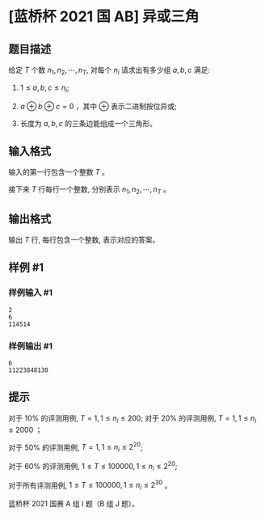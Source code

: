 # [蓝桥杯 2021 国 AB] 异或三角

## 题目描述

给定 $T$ 个数 $n_{1}, n_{2}, \cdots, n_{T}$, 对每个 $n_{i}$ 请求出有多少组 $a, b, c$ 满足:

1. $1 \leq a, b, c \leq n_{i}$;

2. $a \oplus b \oplus c=0$ ，其中 $\oplus$ 表示二进制按位异或;

3. 长度为 $a, b, c$ 的三条边能组成一个三角形。

## 输入格式

输入的第一行包含一个整数 $T$ 。

接下来 $T$ 行每行一个整数, 分别表示 $n_{1}, n_{2}, \cdots, n_{T}$ 。

## 输出格式

输出 $T$ 行, 每行包含一个整数, 表示对应的答案。

## 样例 #1

### 样例输入 #1
```
2
6
114514
```

### 样例输出 #1

```
6
11223848130
```

## 提示

对于 $10 \%$ 的评测用例, $T=1,1 \leq n_{i} \leq 200$; 对于 $20 \%$ 的评测用例, $T=1,1 \leq n_{i} \leq 2000$ ；

对于 $50 \%$ 的评测用例, $T=1,1 \leq n_{i} \leq 2^{20}$;

对于 $60 \%$ 的评测用例, $1 \leq T \leq 100000,1 \leq n_{i} \leq 2^{20}$;

对于所有评测用例, $1 \leq T \leq 100000,1 \leq n_{i} \leq 2^{30}$ 。 

蓝桥杯 2021 国赛 A 组 I 题（B 组 J 题）。
